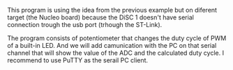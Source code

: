 This program is using the idea from the previous example but on diferent target (the Nucleo board) because the DiSC 1 doesn't have serial connection trough the usb port (trhough the ST-Link).

The program consists of potentiometer that changes the duty cycle of PWM of a built-in LED.
And we will add camunication with the PC on that serial channel that will show the value of the ADC and the calculated duty cycle. I recommend to use PuTTY as the serail PC client.




